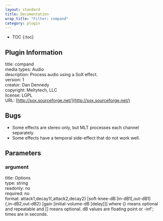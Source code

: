 ```yaml
---
layout: standard
title: Documentation
wrap_title: "Filter: compand"
category: plugin
---
```

* TOC
{:toc}

## Plugin Information

title: compand  
media types:
Audio  
description: Process audio using a SoX effect.  
version: 1  
creator: Dan Dennedy  
copyright: Meltytech, LLC  
license: LGPL  
URL: [http://sox.sourceforge.net/](http://sox.sourceforge.net/)  

## Bugs

* Some effects are stereo only, but MLT processes each channel separately.
* Some effects have a temporal side-effect that do not work well.


## Parameters

### argument

title: Options    
type: string  
readonly: no  
required: no  
format: attack1,decay1{,attack2,decay2} [soft-knee-dB:]in-dB1[,out-dB1]{,in-dB2,out-dB2} [gain [initial-volume-dB [delay]]]
	where {} means optional and repeatable and [] means optional.
	dB values are floating point or -inf'; times are in seconds.
  

